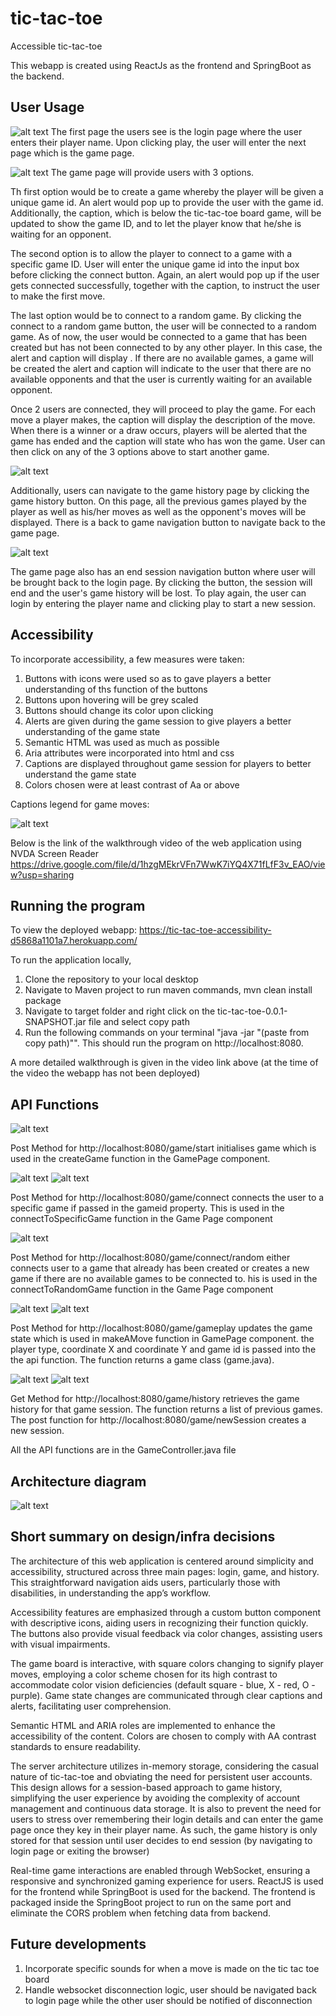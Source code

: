 # tic-tac-toe
Accessible tic-tac-toe

This webapp is created using ReactJs as the frontend and SpringBoot as the backend.


## User Usage

![alt text](images/image.png)
The first page the users see is the login page where the user enters their player name. Upon clicking play, the user will enter the next page which is the game page.

![alt text](images/image-1.png)
The game page will provide users with 3 options. 

Th first option would be to create a game whereby the player will be given a unique game id. An alert would pop up to provide the user with the game id. Additionally, the caption, which is below the tic-tac-toe board game, will be updated to show the game ID, and to let the player know that he/she is waiting for an opponent.

The second option is to allow the player to connect to a game with a specific game ID. User will enter the unique game id into the input box before clicking the connect button. Again, an alert would pop up if the user gets connected successfully, together with the caption, to instruct the user to make the first move.

The last option would be to connect to a random game. By clicking the connect to a random game button, the user will be connected to a random game. As of now, the user would be connected to a game that has been created but has not been connected to by any other player. In this case, the alert and caption will display . If there are no available games, a game will be created the alert and caption will indicate to the user that there are no available opponents and that the user is currently waiting for an available opponent. 

Once 2 users are connected, they will proceed to play the game. For each move a player makes, the caption will display the description of the move. When there is a winner or a draw occurs, players will be alerted that the game has ended and the caption will state who has won the game. User can then click on any of the 3 options above to start another game. 

![alt text](images/image-3.png)

Additionally, users can navigate to the game history page by clicking the game history button. On this page, all the previous games played by the player as well as his/her moves as well as the opponent's moves will be displayed. There is a back to game navigation button to navigate back to the game page.

![alt text](images/image-4.png)

The game page also has an end session navigation button where user will be brought back to the login page. By clicking the button, the session will end and the user's game history will be lost. To play again, the user can login by entering the player name and clicking play to start a new session.

## Accessibility

To incorporate accessibility, a few measures were taken:
1. Buttons with icons were used so as to gave players a better understanding of ths function of the buttons
2. Buttons upon hovering will be grey scaled
3. Buttons should change its color upon clicking
4. Alerts are given during the game session to give players a better understanding of the game state
5. Semantic HTML was used as much as possible 
6. Aria attributes were incorporated into html and css
7. Captions are displayed throughout game session for players to better understand the game state
8. Colors chosen were at least contrast of Aa or above

Captions legend for game moves:

![alt text](images/image-16.png)

Below is the link of the walkthrough video of the web application using NVDA Screen Reader
https://drive.google.com/file/d/1hzgMEkrVFn7WwK7iYQ4X71fLfF3v_EAO/view?usp=sharing

## Running the program 

To view the deployed webapp: https://tic-tac-toe-accessibility-d5868a1101a7.herokuapp.com/

To run the application locally, 
1. Clone the repository to your local desktop
2. Navigate to Maven project to run maven commands, mvn clean install package
3. Navigate to target folder and right click on the tic-tac-toe-0.0.1-SNAPSHOT.jar file and select copy path
4. Run the following commands on your terminal "java -jar "(paste from copy path)"". This should run the program on http://localhost:8080.

A more detailed walkthrough is given in the video link above (at the time of the video the webapp has not been deployed)

## API Functions

![alt text](images/image-6.png)

Post Method for http://localhost:8080/game/start initialises game which is used in the createGame function in the GamePage component.

![alt text](images/image-7.png)
![alt text](images/image-8.png)

Post Method for http://localhost:8080/game/connect connects the user to a specific game if passed in the gameid property. This is used in the connectToSpecificGame function in the Game Page component

![alt text](images/image-13.png)

Post Method for http://localhost:8080/game/connect/random either connects user to a game that already has been created or creates a new game if there are no available games to be connected to. his is used in the connectToRandomGame function in the Game Page component

![alt text](images/image-9.png)
![alt text](images/image-10.png)

Post Method for http://localhost:8080/game/gameplay updates the game state which is used in makeAMove function in GamePage component. the player type, coordinate X and coordinate Y and game id is passed into the the api function. The function returns a game class (game.java). 

![alt text](images/image-11.png)
![alt text](images/image-12.png)

Get Method for http://localhost:8080/game/history retrieves the game history for that game session. The function returns a list of previous games. 
The post function for http://localhost:8080/game/newSession creates a new session.

All the API functions are in the GameController.java file

## Architecture diagram

![alt text](images/image-15.png)

## Short summary on design/infra decisions

The architecture of this web application is centered around simplicity and accessibility, structured across three main pages: login, game, and history. This straightforward navigation aids users, particularly those with disabilities, in understanding the app’s workflow.

Accessibility features are emphasized through a custom button component with descriptive icons, aiding users in recognizing their function quickly. The buttons also provide visual feedback via color changes, assisting users with visual impairments.

The game board is interactive, with square colors changing to signify player moves, employing a color scheme chosen for its high contrast to accommodate color vision deficiencies (default square - blue, X - red, O - purple). Game state changes are communicated through clear captions and alerts, facilitating user comprehension.

Semantic HTML and ARIA roles are implemented to enhance the accessibility of the content. Colors are chosen to comply with AA contrast standards to ensure readability.

The server architecture utilizes in-memory storage, considering the casual nature of tic-tac-toe and obviating the need for persistent user accounts. This design allows for a session-based approach to game history, simplifying the user experience by avoiding the complexity of account management and continuous data storage. It is also to prevent the need for users to stress over remembering their login details and can enter the game page once they key in their player name. As such, the game history is only stored for that session until user decides to end session (by navigating to login page or exiting the browser)

Real-time game interactions are enabled through WebSocket, ensuring a responsive and synchronized gaming experience for users. ReactJS is used for the frontend while SpringBoot is used for the backend. The frontend is packaged inside the SpringBoot project to run on the same port and eliminate the CORS problem when fetching data from backend.

## Future developments

1. Incorporate specific sounds for when a move is made on the tic tac toe board
2. Handle websocket disconnection logic, user should be navigated back to login page while the other user should be notified of disconnection
 
